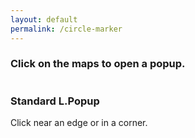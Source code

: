 ```yaml
---
layout: default
permalink: /circle-marker
---
```


<div class="callout secondary" style="margin-top: 20px">
<h3>Click on the maps to open a popup.</h3>
</div>

<div style="float: left; margin-right: 20px">
    <h3>Standard L.Popup</h3>
    <p>Click near an edge or in a corner.</p>
    <div id="map1" style="height:400px; width:400px; margin-bottom: 20px;"></div>
    <script type="text/javascript">
        var map1 = L.map('map1').setView([48.850258, 2.351074], 11);
    	// create the tile layer with correct attribution
    	L.tileLayer('https://a.tile.openstreetmap.org/{z}/{x}/{y}.png', {
        	attribution: '&copy; <a href="http://www.openstreetmap.org/copyright">OpenStreetMap</a> contributors'
    	}).addTo(map1);
    	
    	map1.on('click',function(e) {
            L.popup({ autoPan: false}).setContent(e.latlng.lat.toFixed(6) + ', ' + e.latlng.lng.toFixed(6))
                     .setLatLng(e.latlng)
                     .openOn(map1);
        });
    	
    	map1.on('popupopen',function(e) {
    		e.popup.marker1 = L.circleMarker(e.popup.getLatLng(), { radius: 2 , color: "#0000ff" }).addTo(map1);
    		e.popup.marker2 = L.circleMarker(e.popup.getLatLng(), { radius: 10 , color: "#ff0000" }).addTo(map1);
        });
    	
    	map1.on('popupclose',function(e) {
    		map1.removeLayer(e.popup.marker1);
    		map1.removeLayer(e.popup.marker2);
        });
    </script>
 </div>
    
<div style="float: left; margin-right: 20px">
    <h3>Responsive Popup</h3>
    <p>Click near an edge or in a corner.</p>
    <div id="map2" style="height:400px; width:400px; margin-bottom: 20px;"></div>
    <script type="text/javascript">
        var map2 = L.map('map2').setView([48.850258, 2.351074], 11);
    	// create the tile layer with correct attribution
    	L.tileLayer('https://a.tile.openstreetmap.org/{z}/{x}/{y}.png', {
        	attribution: '&copy; <a href="http://www.openstreetmap.org/copyright">OpenStreetMap</a> contributors'
    	}).addTo(map2);
    	
    	map2.on('click',function(e) {
            L.responsivePopup({ autoPan: false, offset: [11, 11]}).setContent(e.latlng.lat.toFixed(6) + ', ' + e.latlng.lng.toFixed(6))
                     .setLatLng(e.latlng)
                     .openOn(map2);
        });
    	
    	map2.on('popupopen',function(e) {
    		e.popup.marker1 = L.circleMarker(e.popup.getLatLng(), { radius: 2 , color: "#0000ff" }).addTo(map2);
    		e.popup.marker2 = L.circleMarker(e.popup.getLatLng(), { radius: 10 , color: "#ff0000" }).addTo(map2);
        });
    	
    	map2.on('popupclose',function(e) {
    		map2.removeLayer(e.popup.marker1);
    		map2.removeLayer(e.popup.marker2);
        });
    </script>
</div>

<div style="float: left; margin-right: 20px">
    <h3>Landscape</h3>
    <p>Landscape popup on a Portrait map.</p>
    <div id="map3" style="height:500px; width:300px; margin-bottom: 20px;"></div>
    <script type="text/javascript">
        var map3 = L.map('map3').setView([48.850258, 2.351074], 11);
    	// create the tile layer with correct attribution
    	L.tileLayer('https://a.tile.openstreetmap.org/{z}/{x}/{y}.png', {
        	attribution: '&copy; <a href="http://www.openstreetmap.org/copyright">OpenStreetMap</a> contributors'
    	}).addTo(map3);
    	
    	map3.on('click',function(e) {
            L.responsivePopup({ autoPan: false, offset: [11, 11]}).setContent('<div style="text-align: center; height: 100px; width: 200px">' + e.latlng.lat.toFixed(6) + ', ' + e.latlng.lng.toFixed(6) + '</div>')
                     .setLatLng(e.latlng)
                     .openOn(map3);
        });
    	
    	map3.on('popupopen',function(e) {
    		e.popup.marker1 = L.circleMarker(e.popup.getLatLng(), { radius: 2 , color: "#0000ff" }).addTo(map3);
    		e.popup.marker2 = L.circleMarker(e.popup.getLatLng(), { radius: 10 , color: "#ff0000" }).addTo(map3);
        });
    	
    	map3.on('popupclose',function(e) {
    		map3.removeLayer(e.popup.marker1);
    		map3.removeLayer(e.popup.marker2);
        });
    </script>
</div>


<div style="float: left; margin-right: 20px">
    <h3>Portrait</h3>
    <p>Portrait popup on a Landscape map.</p>
    <div id="map4" style="height:300px; width:500px; margin-bottom: 20px;"></div>
    <script type="text/javascript">
        var map4 = L.map('map4').setView([48.850258, 2.351074], 11);
    	// create the tile layer with correct attribution
    	L.tileLayer('https://a.tile.openstreetmap.org/{z}/{x}/{y}.png', {
        	attribution: '&copy; <a href="http://www.openstreetmap.org/copyright">OpenStreetMap</a> contributors'
    	}).addTo(map4);
    	
    	map4.on('click',function(e) {
            L.responsivePopup({ autoPan: false, offset: [11, 11]}).setContent('<div style="text-align: center; height: 200px; width: 100px">' + e.latlng.lat.toFixed(6) + ', ' + e.latlng.lng.toFixed(6) + '</div>')
                     .setLatLng(e.latlng)
                     .openOn(map4);
        });
    	
    	map4.on('popupopen',function(e) {
    		e.popup.marker1 = L.circleMarker(e.popup.getLatLng(), { radius: 2 , color: "#0000ff" }).addTo(map4);
    		e.popup.marker2 = L.circleMarker(e.popup.getLatLng(), { radius: 10 , color: "#ff0000" }).addTo(map4);
        });
    	
    	map4.on('popupclose',function(e) {
    		map4.removeLayer(e.popup.marker1);
    		map4.removeLayer(e.popup.marker2);
        });
    </script>
</div>
